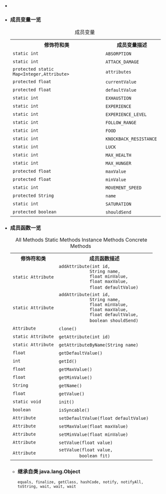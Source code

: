 <div class="summary">
<ul class="blockList">
<li class="blockList">  
<li class="blockList"><a name="field.summary">
<!--   -->
</a>
<h3>成员变量一览</h3>
<table class="memberSummary" border="0" cellpadding="3" cellspacing="0" summary="Field Summary table, listing fields, and an explanation">
<caption><span>成员变量</span><span class="tabEnd"> </span></caption>
<tr>
<th>修饰符和类</th>
<th>成员变量描述</th>
</tr>
<tr class="altColor">
<td class="colFirst"><code>static int</code></td>
<td class="colLast"><code><span class="memberNameLink"><a >ABSORPTION</a></span></code> </td>
</tr>
<tr class="rowColor">
<td class="colFirst"><code>static int</code></td>
<td class="colLast"><code><span class="memberNameLink"><a >ATTACK_DAMAGE</a></span></code> </td>
</tr>
<tr class="altColor">
<td class="colFirst"><code>protected static <a  title="class or interface in java.util">Map</a>&lt;<a  title="class or interface in java.lang">Integer</a>,<a  title="class in cn.nukkit.entity">Attribute</a>&gt;</code></td>
<td class="colLast"><code><span class="memberNameLink"><a >attributes</a></span></code> </td>
</tr>
<tr class="rowColor">
<td class="colFirst"><code>protected float</code></td>
<td class="colLast"><code><span class="memberNameLink"><a >currentValue</a></span></code> </td>
</tr>
<tr class="altColor">
<td class="colFirst"><code>protected float</code></td>
<td class="colLast"><code><span class="memberNameLink"><a >defaultValue</a></span></code> </td>
</tr>
<tr class="rowColor">
<td class="colFirst"><code>static int</code></td>
<td class="colLast"><code><span class="memberNameLink"><a >EXHAUSTION</a></span></code> </td>
</tr>
<tr class="altColor">
<td class="colFirst"><code>static int</code></td>
<td class="colLast"><code><span class="memberNameLink"><a >EXPERIENCE</a></span></code> </td>
</tr>
<tr class="rowColor">
<td class="colFirst"><code>static int</code></td>
<td class="colLast"><code><span class="memberNameLink"><a >EXPERIENCE_LEVEL</a></span></code> </td>
</tr>
<tr class="altColor">
<td class="colFirst"><code>static int</code></td>
<td class="colLast"><code><span class="memberNameLink"><a >FOLLOW_RANGE</a></span></code> </td>
</tr>
<tr class="rowColor">
<td class="colFirst"><code>static int</code></td>
<td class="colLast"><code><span class="memberNameLink"><a >FOOD</a></span></code> </td>
</tr>
<tr class="altColor">
<td class="colFirst"><code>static int</code></td>
<td class="colLast"><code><span class="memberNameLink"><a >KNOCKBACK_RESISTANCE</a></span></code> </td>
</tr>
<tr class="rowColor">
<td class="colFirst"><code>static int</code></td>
<td class="colLast"><code><span class="memberNameLink"><a >LUCK</a></span></code> </td>
</tr>
<tr class="altColor">
<td class="colFirst"><code>static int</code></td>
<td class="colLast"><code><span class="memberNameLink"><a >MAX_HEALTH</a></span></code> </td>
</tr>
<tr class="rowColor">
<td class="colFirst"><code>static int</code></td>
<td class="colLast"><code><span class="memberNameLink"><a >MAX_HUNGER</a></span></code> </td>
</tr>
<tr class="altColor">
<td class="colFirst"><code>protected float</code></td>
<td class="colLast"><code><span class="memberNameLink"><a >maxValue</a></span></code> </td>
</tr>
<tr class="rowColor">
<td class="colFirst"><code>protected float</code></td>
<td class="colLast"><code><span class="memberNameLink"><a >minValue</a></span></code> </td>
</tr>
<tr class="altColor">
<td class="colFirst"><code>static int</code></td>
<td class="colLast"><code><span class="memberNameLink"><a >MOVEMENT_SPEED</a></span></code> </td>
</tr>
<tr class="rowColor">
<td class="colFirst"><code>protected <a  title="class or interface in java.lang">String</a></code></td>
<td class="colLast"><code><span class="memberNameLink"><a >name</a></span></code> </td>
</tr>
<tr class="altColor">
<td class="colFirst"><code>static int</code></td>
<td class="colLast"><code><span class="memberNameLink"><a >SATURATION</a></span></code> </td>
</tr>
<tr class="rowColor">
<td class="colFirst"><code>protected boolean</code></td>
<td class="colLast"><code><span class="memberNameLink"><a >shouldSend</a></span></code> </td>
</tr>
</table>
</li>
</ul>
<!-- ========== METHOD SUMMARY =========== -->
<ul class="blockList">
<li class="blockList"><a name="method.summary">
<!--   -->
</a>
<h3>成员函数一览</h3>
<table class="memberSummary" border="0" cellpadding="3" cellspacing="0" summary="Method Summary table, listing methods, and an explanation">
<caption><span id="t0" class="activeTableTab"><span>All Methods</span><span class="tabEnd"> </span></span><span id="t1" class="tableTab"><span><a >Static Methods</a></span><span class="tabEnd"> </span></span><span id="t2" class="tableTab"><span><a >Instance Methods</a></span><span class="tabEnd"> </span></span><span id="t4" class="tableTab"><span><a >Concrete Methods</a></span><span class="tabEnd"> </span></span></caption>
<tr>
<th>修饰符和类</th>
<th>成员函数描述</th>
</tr>
<tr id="i0" class="altColor">
<td class="colFirst"><code>static <a  title="class in cn.nukkit.entity">Attribute</a></code></td>
<td class="colLast"><code><span class="memberNameLink"><a >addAttribute</a></span>(int id,
            <a  title="class or interface in java.lang">String</a> name,
            float minValue,
            float maxValue,
            float defaultValue)</code> </td>
</tr>
<tr id="i1" class="rowColor">
<td class="colFirst"><code>static <a  title="class in cn.nukkit.entity">Attribute</a></code></td>
<td class="colLast"><code><span class="memberNameLink"><a >addAttribute</a></span>(int id,
            <a  title="class or interface in java.lang">String</a> name,
            float minValue,
            float maxValue,
            float defaultValue,
            boolean shouldSend)</code> </td>
</tr>
<tr id="i2" class="altColor">
<td class="colFirst"><code><a  title="class in cn.nukkit.entity">Attribute</a></code></td>
<td class="colLast"><code><span class="memberNameLink"><a >clone</a></span>()</code> </td>
</tr>
<tr id="i3" class="rowColor">
<td class="colFirst"><code>static <a  title="class in cn.nukkit.entity">Attribute</a></code></td>
<td class="colLast"><code><span class="memberNameLink"><a >getAttribute</a></span>(int id)</code> </td>
</tr>
<tr id="i4" class="altColor">
<td class="colFirst"><code>static <a  title="class in cn.nukkit.entity">Attribute</a></code></td>
<td class="colLast"><code><span class="memberNameLink"><a >getAttributeByName</a></span>(<a  title="class or interface in java.lang">String</a> name)</code> </td>
</tr>
<tr id="i5" class="rowColor">
<td class="colFirst"><code>float</code></td>
<td class="colLast"><code><span class="memberNameLink"><a >getDefaultValue</a></span>()</code> </td>
</tr>
<tr id="i6" class="altColor">
<td class="colFirst"><code>int</code></td>
<td class="colLast"><code><span class="memberNameLink"><a >getId</a></span>()</code> </td>
</tr>
<tr id="i7" class="rowColor">
<td class="colFirst"><code>float</code></td>
<td class="colLast"><code><span class="memberNameLink"><a >getMaxValue</a></span>()</code> </td>
</tr>
<tr id="i8" class="altColor">
<td class="colFirst"><code>float</code></td>
<td class="colLast"><code><span class="memberNameLink"><a >getMinValue</a></span>()</code> </td>
</tr>
<tr id="i9" class="rowColor">
<td class="colFirst"><code><a  title="class or interface in java.lang">String</a></code></td>
<td class="colLast"><code><span class="memberNameLink"><a >getName</a></span>()</code> </td>
</tr>
<tr id="i10" class="altColor">
<td class="colFirst"><code>float</code></td>
<td class="colLast"><code><span class="memberNameLink"><a >getValue</a></span>()</code> </td>
</tr>
<tr id="i11" class="rowColor">
<td class="colFirst"><code>static void</code></td>
<td class="colLast"><code><span class="memberNameLink"><a >init</a></span>()</code> </td>
</tr>
<tr id="i12" class="altColor">
<td class="colFirst"><code>boolean</code></td>
<td class="colLast"><code><span class="memberNameLink"><a >isSyncable</a></span>()</code> </td>
</tr>
<tr id="i13" class="rowColor">
<td class="colFirst"><code><a  title="class in cn.nukkit.entity">Attribute</a></code></td>
<td class="colLast"><code><span class="memberNameLink"><a >setDefaultValue</a></span>(float defaultValue)</code> </td>
</tr>
<tr id="i14" class="altColor">
<td class="colFirst"><code><a  title="class in cn.nukkit.entity">Attribute</a></code></td>
<td class="colLast"><code><span class="memberNameLink"><a >setMaxValue</a></span>(float maxValue)</code> </td>
</tr>
<tr id="i15" class="rowColor">
<td class="colFirst"><code><a  title="class in cn.nukkit.entity">Attribute</a></code></td>
<td class="colLast"><code><span class="memberNameLink"><a >setMinValue</a></span>(float minValue)</code> </td>
</tr>
<tr id="i16" class="altColor">
<td class="colFirst"><code><a  title="class in cn.nukkit.entity">Attribute</a></code></td>
<td class="colLast"><code><span class="memberNameLink"><a >setValue</a></span>(float value)</code> </td>
</tr>
<tr id="i17" class="rowColor">
<td class="colFirst"><code><a  title="class in cn.nukkit.entity">Attribute</a></code></td>
<td class="colLast"><code><span class="memberNameLink"><a >setValue</a></span>(float value,
        boolean fit)</code> </td>
</tr>
</table>
<ul class="blockList">
<li class="blockList"><a name="methods.inherited.from.class.java.lang.Object">
<!--   -->
</a>
<h3>继承自类 java.lang.<a  title="class or interface in java.lang">Object</a></h3>
<code><a  title="class or interface in java.lang">equals</a>, <a  title="class or interface in java.lang">finalize</a>, <a  title="class or interface in java.lang">getClass</a>, <a  title="class or interface in java.lang">hashCode</a>, <a  title="class or interface in java.lang">notify</a>, <a  title="class or interface in java.lang">notifyAll</a>, <a  title="class or interface in java.lang">toString</a>, <a  title="class or interface in java.lang">wait</a>, <a  title="class or interface in java.lang">wait</a>, <a  title="class or interface in java.lang">wait</a></code></li>
</ul>
</li>
</ul>
</li>
</ul>
</div>
